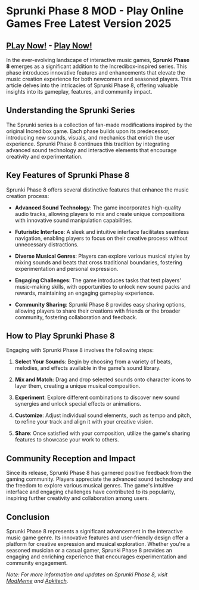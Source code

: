# Sprunki Phase 8 MOD - Play Online Games Free Latest Version 2025

## [PLay Now!](https://modmeme.com/sprunki-phase-8/) - [Play Now!](https://apkitech.com/)

In the ever-evolving landscape of interactive music games, **Sprunki Phase 8** emerges as a significant addition to the Incredibox-inspired series. This phase introduces innovative features and enhancements that elevate the music creation experience for both newcomers and seasoned players. This article delves into the intricacies of Sprunki Phase 8, offering valuable insights into its gameplay, features, and community impact.

## Understanding the Sprunki Series

The Sprunki series is a collection of fan-made modifications inspired by the original Incredibox game. Each phase builds upon its predecessor, introducing new sounds, visuals, and mechanics that enrich the user experience. Sprunki Phase 8 continues this tradition by integrating advanced sound technology and interactive elements that encourage creativity and experimentation.

## Key Features of Sprunki Phase 8

Sprunki Phase 8 offers several distinctive features that enhance the music creation process:

- **Advanced Sound Technology**: The game incorporates high-quality audio tracks, allowing players to mix and create unique compositions with innovative sound manipulation capabilities.

- **Futuristic Interface**: A sleek and intuitive interface facilitates seamless navigation, enabling players to focus on their creative process without unnecessary distractions.

- **Diverse Musical Genres**: Players can explore various musical styles by mixing sounds and beats that cross traditional boundaries, fostering experimentation and personal expression.

- **Engaging Challenges**: The game introduces tasks that test players' music-making skills, with opportunities to unlock new sound packs and rewards, maintaining an engaging gameplay experience.

- **Community Sharing**: Sprunki Phase 8 provides easy sharing options, allowing players to share their creations with friends or the broader community, fostering collaboration and feedback.

## How to Play Sprunki Phase 8

Engaging with Sprunki Phase 8 involves the following steps:

1. **Select Your Sounds**: Begin by choosing from a variety of beats, melodies, and effects available in the game's sound library.

2. **Mix and Match**: Drag and drop selected sounds onto character icons to layer them, creating a unique musical composition.

3. **Experiment**: Explore different combinations to discover new sound synergies and unlock special effects or animations.

4. **Customize**: Adjust individual sound elements, such as tempo and pitch, to refine your track and align it with your creative vision.

5. **Share**: Once satisfied with your composition, utilize the game's sharing features to showcase your work to others.

## Community Reception and Impact

Since its release, Sprunki Phase 8 has garnered positive feedback from the gaming community. Players appreciate the advanced sound technology and the freedom to explore various musical genres. The game's intuitive interface and engaging challenges have contributed to its popularity, inspiring further creativity and collaboration among users.

## Conclusion

Sprunki Phase 8 represents a significant advancement in the interactive music game genre. Its innovative features and user-friendly design offer a platform for creative expression and musical exploration. Whether you're a seasoned musician or a casual gamer, Sprunki Phase 8 provides an engaging and enriching experience that encourages experimentation and community engagement.

*Note: For more information and updates on Sprunki Phase 8, visit [ModMeme](https://modmeme.com/) and [Apkitech](https://apkitech.com/).*
